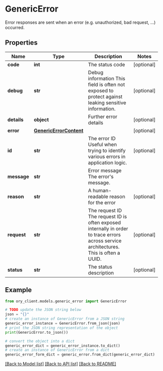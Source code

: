 # GenericError

Error responses are sent when an error (e.g. unauthorized, bad request, ...) occurred.

## Properties

Name | Type | Description | Notes
------------ | ------------- | ------------- | -------------
**code** | **int** | The status code | [optional] 
**debug** | **str** | Debug information  This field is often not exposed to protect against leaking sensitive information. | [optional] 
**details** | **object** | Further error details | [optional] 
**error** | [**GenericErrorContent**](GenericErrorContent.md) |  | [optional] 
**id** | **str** | The error ID  Useful when trying to identify various errors in application logic. | [optional] 
**message** | **str** | Error message  The error&#39;s message. | 
**reason** | **str** | A human-readable reason for the error | [optional] 
**request** | **str** | The request ID  The request ID is often exposed internally in order to trace errors across service architectures. This is often a UUID. | [optional] 
**status** | **str** | The status description | [optional] 

## Example

```python
from ory_client.models.generic_error import GenericError

# TODO update the JSON string below
json = "{}"
# create an instance of GenericError from a JSON string
generic_error_instance = GenericError.from_json(json)
# print the JSON string representation of the object
print(GenericError.to_json())

# convert the object into a dict
generic_error_dict = generic_error_instance.to_dict()
# create an instance of GenericError from a dict
generic_error_form_dict = generic_error.from_dict(generic_error_dict)
```
[[Back to Model list]](../README.md#documentation-for-models) [[Back to API list]](../README.md#documentation-for-api-endpoints) [[Back to README]](../README.md)



